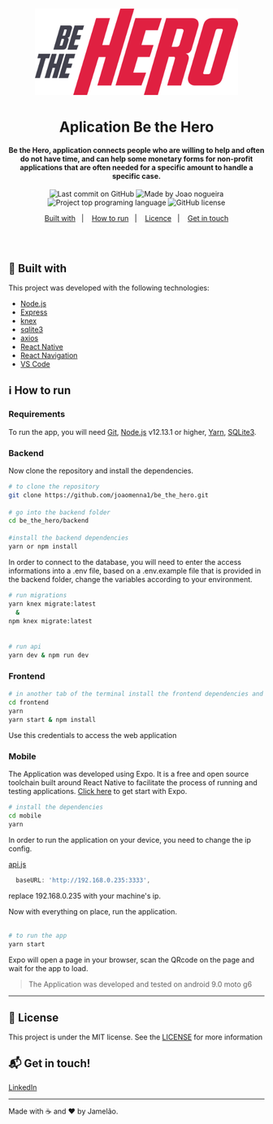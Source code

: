 <h1 align="center">
  <img alt="be the Hero" src="./frontend/src/assets/logo.svg" width="400px" />
    <br>
</h1>

<h1 align="center">
   Aplication Be the Hero 
</h1>

<h4 align="center">
  Be the Hero, application connects people who are willing to help and often do not have time, and can help some monetary forms for non-profit applications that are often needed for a specific amount to handle a specific case.
</h4>

<p align="center">
<img alt="Last commit on GitHub" src="https://img.shields.io/github/last-commit/joaomenna1/be_the_hero?color=E02041">
<img alt="Made by Joao nogueira" src="https://img.shields.io/badge/made%20by-joaomenna1-%20?color=E02041">
<img alt="Project top programing language" src="https://img.shields.io/github/languages/top/joaomenna1/be_the_hero?color=E02041">
<img alt="GitHub license" src="https://img.shields.io/github/license/joaomenna1/be_the_hero?color=7159C1">
</p> 

<p align="center">
  <a href="#rocket-built-with">Built with</a>&nbsp;&nbsp;&nbsp;|&nbsp;&nbsp;&nbsp;
  <a href="#information_source-how-to-run">How to run</a>&nbsp;&nbsp;&nbsp;|&nbsp;&nbsp;&nbsp;
  <a href="#page_facing_up-license">Licence</a>&nbsp;&nbsp;&nbsp;|&nbsp;&nbsp;&nbsp;
  <a href="#mailbox_with_mail-get-in-touch">Get in touch</a>
</p>
<br><br>

## :rocket: Built with

This project was developed with the following technologies:

-  [Node.js](https://nodejs.org/)
-  [Express](https://expressjs.com/)
-  [knex](http://knexjs.org/)
-  [sqlite3](https://sqlitebrowser.org/)
-  [axios](https://github.com/axios/axios)
-  [React Native](https://facebook.github.io/react-native/)
-  [React Navigation](https://reactnavigation.org/)
-  [VS Code](https://code.visualstudio.com/)

## :information_source: How to run
### Requirements
To run the app, you will need [Git](https://git-scm.com), [Node.js](https://nodejs.org/) v12.13.1 or higher, [Yarn](https://yarnpkg.com/), [SQLite3](https://sqlitebrowser.org/).
<br>

### Backend
Now clone the repository and install the dependencies.
```bash
# to clone the repository
git clone https://github.com/joaomenna1/be_the_hero.git

# go into the backend folder
cd be_the_hero/backend

#install the backend dependencies
yarn or npm install

```
In order to connect to the database, you will need to enter the access informations into a .env file, based on a .env.example file that is provided in the backend folder, change the variables according to your environment.
```bash
# run migrations
yarn knex migrate:latest
  &
npm knex migrate:latest


# run api
yarn dev & npm run dev
```
### Frontend

```bash
# in another tab of the terminal install the frontend dependencies and run it 
cd frontend
yarn
yarn start & npm install
```
Use this credentials to access the web application

### Mobile

The Application was developed using Expo. It is a free and open source toolchain built around React Native to facilitate the process of running and testing applications. [Click here](https://expo.io/learn) to get start with Expo.

```bash
# install the dependencies
cd mobile
yarn
```

In order to run the application on your device, you need to change the ip config.

[api.js](https://github.com/joaomenna1/be_the_hero)
```javascript
  baseURL: 'http://192.168.0.235:3333',
```
replace 192.168.0.235 with your machine's ip.

Now with everything on place, run the application.

```bash

# to run the app
yarn start

```
Expo will open a page in your browser, scan the QRcode on the page and wait for the app to load.

> The Application was developed and tested on android 9.0 moto g6

---

## :page_facing_up: License

This project is under the MIT license. See the [LICENSE](https://github.com/joaomenna1/be_the_hero/blob/master/LICENSE) for more information


## :mailbox_with_mail: Get in touch!

[LinkedIn](https://linkedin.com/in/nogueira-menna-barreto)

---

Made with :coffee: and ♥ by Jamelão.
